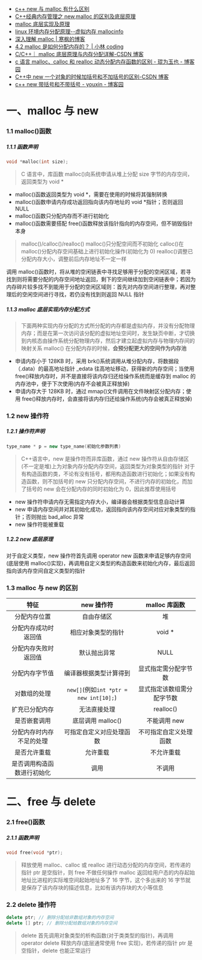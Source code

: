 - [c++ new 与 malloc 有什么区别](https://www.cnblogs.com/ywliao/articles/8116622.html)
- [C++经典内存管理之 new,malloc 的区别及底层原理](https://blog.csdn.net/weixin_53344209/article/details/127533351)
- [malloc 底层实现及原理](https://www.cnblogs.com/ssezhangpeng/p/10808969.html)
- [linux 环境内存分配原理--虚拟内存 mallocinfo](https://www.cnblogs.com/dongzhiquan/p/5621906.html)
- [深入理解 malloc | 寒枫的博客](https://hanfeng.ink/post/understand_glibc_malloc/)
- [4.2 malloc 是如何分配内存的？ | 小林 coding](https://xiaolincoding.com/os/3_memory/malloc.html#linux-%E8%BF%9B%E7%A8%8B%E7%9A%84%E5%86%85%E5%AD%98%E5%88%86%E5%B8%83%E9%95%BF%E4%BB%80%E4%B9%88%E6%A0%B7)
- [C/C++｜ malloc 底层原理与内存分配详解-CSDN 博客](https://blog.csdn.net/caiziming_001/article/details/139213036)
- [c 语言 malloc、calloc 和 realloc 动态分配内存函数的区别 - 琨为玉也 - 博客园](https://www.cnblogs.com/zkbklink/p/18277009)
- [C++中 new 一个对象的时候加括号和不加括号的区别-CSDN 博客](https://blog.csdn.net/ywending/article/details/51096547)
- [c++ new 带括号和不带括号 - youxin - 博客园](https://www.cnblogs.com/youxin/p/3735064.html)

# 一、malloc 与 new

### 1.1 malloc()函数

##### 1.1.1 函数声明

```c
void *malloc(int size);
```

> C 语言中，库函数 malloc()向系统申请从堆上分配 size 字节的内存空间，返回类型为 void \*

- malloc()函数返回类型为 void \*，需要在使用的时候将其强制转换
- malloc()函数申请内存成功返回指向该内存地址的 void \*指针；否则返回 NULL
- malloc()函数只分配内存而不进行初始化
- malloc()函数需要搭配 free()函数释放该指针指向的内存空间，但不销毁指针本身

> malloc()/calloc()/realloc()
> malloc()只分配空间而不初始化
> calloc()在 malloc()分配内存空间基础上进行初始化操作(初始化为 0)
> realloc()调整已分配内存大小，调整前后内存地址不一定一样

调用 malloc()函数时，将从堆的空闲链表中寻找足够用于分配的空闲区域，若寻找到则将需要分配的内存空间地址返回，剩下的空间继续加到空闲链表中；若因为内存碎片较多找不到能用于分配的空闲区域则：首先对内存空间进行整理，再对整理后的空闲空间进行寻找，若仍没有找到则返回 NULL 指针

##### 1.1.3 malloc 底层实现内存分配方式

> 下面两种实现内存分配的方式所分配的内存都是虚拟内存，并没有分配物理内存；而是在第一次访问该分配的虚拟地址空间时，发生缺页中断，才切换到内核态由操作系统分配物理内存，然后才建立起虚拟内存与物理内存间的映射关系
> malloc() 在分配内存的时候，**会预分配更大的空间作为内存池**

- 申请内存小于 128KB 时，采用 brk()系统调用从堆分配内存，将数据段（.data）的最高地址指针 \_edata 往高地址移动，获得新的内存空间；当使用 free()释放内存时，并不是直接将该内存归还给操作系统而是缓存到 malloc 的内存池中，便于下次使用(内存不会被真正释放掉)
- 申请内存大于 128KB 时，通过 mmap()文件调用在文件映射区分配内存；使用 free()释放内存时，会直接将该内存归还给操作系统(内存会被真正释放掉)

### 1.2 new 操作符

##### 1.2.1 操作符声明

```cpp
type_name * p = new type_name(初始化参数列表)
```

> C++语言中，new 是操作符而非库函数，通过 new 操作符从自由存储区(不一定是堆)上为对象内存分配内存空间，返回类型为对象类型的指针
> 对于有构造函数的类，不论有没有括号，都用构造函数进行初始化；如果没有构造函数，则不加括号的 new 只分配内存空间，不进行内存的初始化，而加了括号的 new 会在分配内存的同时初始化为 0，因此推荐使用括号

- new 操作符申请内存无需指定内存大小，编译器会根据类型信息自动计算
- new 申请内存空间并对其初始化成功，返回指向该内存空间对应对象类型的指针；否则抛出 bad_alloc 异常
- new 操作符能被重载

##### 1.2.2 new 底层原理

对于自定义类型，new 操作符首先调用 operator new 函数来申请足够内存空间(底层使用 malloc()实现)，再调用自定义类型的构造函数来初始化内存，最后返回指向该内存空间自定义类型的指针

### 1.3 malloc 与 new 的区别

|            特征            |               new 操作符               |       malloc 库函数        |
| :------------------------: | :------------------------------------: | :------------------------: |
|        分配内存位置        |               自由存储区               |             堆             |
|    分配内存成功时返回值    |           相应对象类型的指针           |          void \*           |
|    分配内存失败时返回值    |              默认抛出异常              |            NULL            |
|       分配内存字节值       |         编译器根据类型计算得到         |    显式指定需分配字节数    |
|        对数组的处理        | `new[]`(例如`int *ptr = new int[10];`) | 显式指定该数组需分配字节数 |
|       扩充已分配内存       |              无法直接处理              |         realloc()          |
|        是否嵌套调用        |           底层调用 malloc()            |        不能调用 new        |
|  分配内存时内存不足的处理  |        可指定自定义对应处理函数        |   不可指定自定义处理函数   |
|        是否允许重载        |                允许重载                |         不允许重载         |
| 是否调用构造函数进行初始化 |                  调用                  |           不调用           |

# 二、free 与 delete

### 2.1 free()函数

##### 2.1.1 函数声明

```c
void free(void *ptr);
```

> 释放使用 malloc、calloc 或 realloc 进行动态分配的内存空间，若传递的指针 ptr 是空指针，则 free 不做任何操作
> malloc 返回给用户态的内存起始地址比进程的实际堆空间起始地址多了 16 字节，这个多出来的 16 字节就是保存了该内存块的描述信息，比如有该内存块的大小等信息

### 2.2 delete 操作符

```cpp
delete ptr; // 删除分配给非数组对象的内存空间
delete [] ptr; // 删除分配给数组对象的内存空间
```

> delete 首先调用对象类型的析构函数(对于类类型的指针)，再调用 operator delete 释放内存(底层通常使用 free 实现)，若传递的指针 ptr 是空指针，delete 也能正常运行

